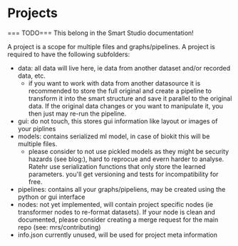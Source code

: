 # Projects

=== TODO===
This belong in the Smart Studio documentation!

A project is a scope for multiple files and graphs/pipelines.
A project is required to have the following subfolders:
- data: all data will live here, ie data from another dataset and/or recorded data, etc.
    - if you want to work with data from another datasource it is recommended to store the full original and create a pipeline to transform it into the smart structure and save it parallel to the original data. If the original data changes or you want to manipulate it, you then just may re-run the pipeline.
- gui: do not touch, this stores gui information like layout or images of your piplines
- models: contains serialized ml model, in case of biokit this will be multiple files. 
    - please consider to not use pickled models as they might be security hazards (see blog:), hard to reprocue and evern harder to analyse. Ratehr use serialization functions that only store the learned parameters. you'll get versioning and tests for incompatibility for free.
- pipelines: contains all your graphs/pipeliens, may be created using the python or gui interface
- nodes: not yet implemented, will contain project specific nodes (ie transformer nodes to re-format datasets). If your node is clean and documented, please consider creating a merge request for the main repo (see: mrs/contributing)
- info.json currently unused, will be used for project meta information